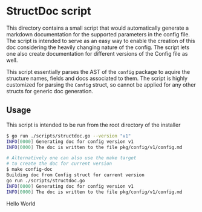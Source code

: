 # StructDoc script

This directory contains a small script that would automatically generate a
markdown documentation for the supported parameters in the config file. The
script is intended to serve as an easy way to enable the creation of this doc
considering the heavily changing nature of the config. The script lets one also
create documentation for different versions of the Config file as well.

This script essentially parses the AST of the `config` package to aquire the
structure names, fields and docs associated to them. The script is highly
customized for parsing the `Config` struct, so cannot be applied for any other
structs for generic doc generation.

## Usage

This script is intended to be run from the root directory of the installer

``` sh
$ go run ./scripts/structdoc.go --version "v1"
INFO[0000] Generating doc for config version v1         
INFO[0000] The doc is written to the file pkg/config/v1/config.md 

# Alternatively one can also use the make target
# to create the doc for current version
$ make config-doc
Building doc from Config struct for current version
go run ./scripts/structdoc.go
INFO[0000] Generating doc for config version v1         
INFO[0000] The doc is written to the file pkg/config/v1/config.md 
```
Hello World
